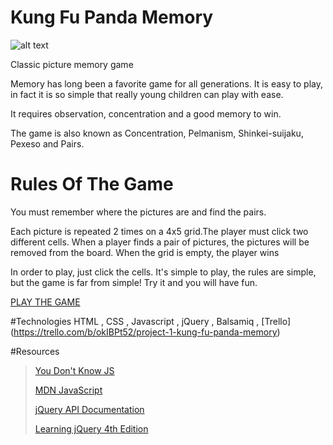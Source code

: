 # Kung Fu Panda Memory
![alt text][logo]

[logo]:http://cdn.collider.com/wp-content/uploads/kung-fu-panda-2.jpg
>


Classic picture memory game

Memory has long been a favorite game for all generations. It is easy to play, in fact it is so simple that really young children can play with ease.

It requires observation, concentration and a good memory to win.

The game is also known as Concentration, Pelmanism, Shinkei-suijaku, Pexeso and Pairs.

# Rules Of The Game
 You must remember where the pictures are and find the pairs.

Each picture is repeated 2 times on a 4x5 grid.The player must click two different cells. 
When a player finds a pair of pictures, the pictures will be removed from the board.
When the grid is empty, the player wins

In order to play, just click the cells. It's simple to play, the rules are simple, but the game is far from simple! Try it and you will have fun.
>
[PLAY THE GAME](http://mdioguardi.github.io/Kung-Fu-Panda-Memory/)


#Technologies
HTML , CSS , Javascript , jQuery , Balsamiq , [Trello] (https://trello.com/b/okIBPt52/project-1-kung-fu-panda-memory)






#Resources
>[You Don't Know JS](https://github.com/getify/You-Dont-Know-JS)
>
>[MDN JavaScript](https://developer.mozilla.org/en-US/docs/Web/JavaScript)
>
>[jQuery API Documentation](https://api.jquery.com/)
>
>[Learning jQuery 4th Edition](http://www.pdfiles.com/pdf/files/English/Web_Apps_Programming_&_Internet/Learning_jQuery.pdf)
